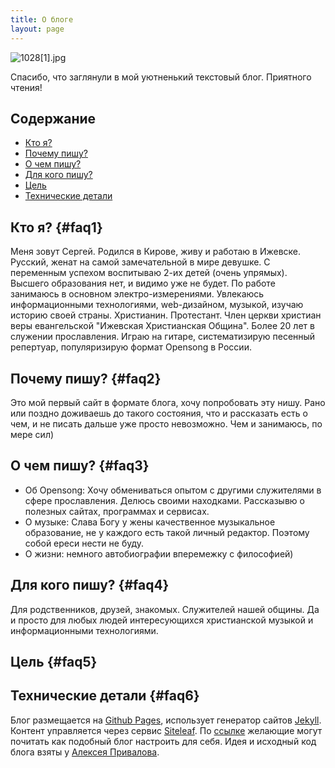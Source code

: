 ```yaml
---
title: О блоге
layout: page
---
```


![1028\[1\].jpg](/uploads/1028%5B1%5D.jpg)

Спасибо, что заглянули в мой уютненький текстовый блог.
Приятного чтения!
## Содержание

* [Кто я?](#faq1)
* [Почему пишу?](#faq2)
* [О чем пишу?](#faq3)
* [Для кого пишу?](#faq4)
* [Цель](#faq5)
* [Технические детали](#faq6)

## Кто я?  {#faq1}
Меня зовут Сергей. 
Родился в Кирове, живу и работаю в Ижевске. 
Русский, женат на самой замечательной в мире девушке. С переменным успехом воспитываю 2-их детей (очень упрямых).
Высшего образования нет, и видимо уже не будет. 
По работе занимаюсь в основном электро-измерениями.
Увлекаюсь информационными технологиями, web-дизайном, музыкой, изучаю историю своей страны.
Христианин. Протестант. Член церкви христиан веры евангельской "Ижевская Христианская Община".
Более 20 лет в служении прославления. Играю на гитаре, систематизирую песенный репертуар, популяризирую формат Opensong в России.

## Почему пишу?  {#faq2}
Это мой первый сайт в формате блога, хочу попробовать эту нишу. 
Рано или поздно доживаешь до такого состояния, что и рассказать есть о чем, и не писать дальше уже просто невозможно. Чем и занимаюсь, по мере сил)

## О чем пишу?  {#faq3}
* Об Opensong: Хочу обмениваться опытом с другими служителями в сфере прославления.
Делюсь своими  находками. Рассказывю о полезных сайтах, программах и сервисах.
* О музыке: Слава Богу у жены качественное музыкальное образование, не у каждого есть такой личный редактор. Поэтому собой ереси нести не буду.
* О жизни: немного автобиографии вперемежку с философией) 

## Для кого пишу?  {#faq4}
Для родственников, друзей, знакомых. Служителей нашей общины. Да и просто для любых людей интересующихся христианской музыкой и информационными технологиями.

## Цель  {#faq5}


## Технические детали  {#faq6}
Блог размещается на [Github Pages](https://pages.github.com/), использует генератор сайтов [Jekyll](http://jekyllrb.com/). Контент управляется через сервис [Siteleaf](https://www.siteleaf.com/). По [ссылке](https://sergknyz.github.io/setup-blog-on-github/) желающие могут почитать как подобный блог настроить для себя. Идея и исходный код блога взяты у [Алексея Привалова](http://alexprivalov.org/).
